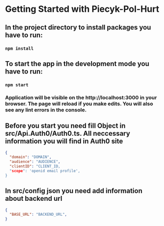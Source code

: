 # Getting Started with Piecyk-Pol-Hurt

## In the project directory to install packages you have to run:

### `npm install`

## To start the app in the development mode you have to run:

### `npm start`
### Application will be visible on the http://localhost:3000 in your browser. The page will reload if you make edits. You will also see any lint errors in the console.

## Before you start you need fill Object in src/Api.Auth0/Auth0.ts.  All neccessary information you will find in Auth0 site 
```json
{
  "domain": "DOMAIN",
  "audience": "AUDIENCE",
  "clientID": "CLIENT_ID,
  "scope": 'openid email profile',
}
```

## In src/config json you need add information about backend url 
```json
{
  "BASE_URL": "BACKEND_URL",
}
```
